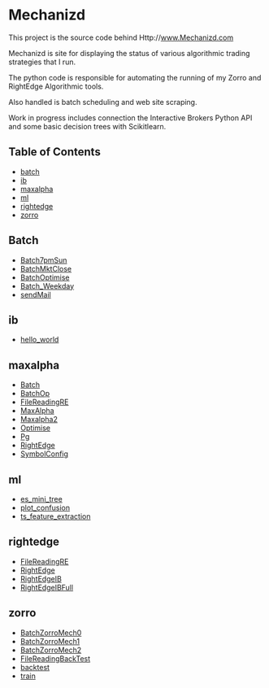 # Mechanizd

This project is the source code behind Http://www.Mechanizd.com

Mechanizd is site for displaying the status of various algorithmic trading strategies that I run. 

The python code is responsible for automating the running of my Zorro and RightEdge Algorithmic tools.

Also handled is batch scheduling and web site scraping.

Work in progress includes connection the Interactive Brokers Python API and some basic decision trees with Scikitlearn.

## Table of Contents
- [batch](#batch)
- [ib](#ib)
- [maxalpha](#maxalpha)
- [ml](#ml)
- [rightedge](#rightedge)
- [zorro](#zorro)

## Batch
* [Batch7pmSun](/batch/Batch7pmSun.py)
* [BatchMktClose](/batch/BatchMktClose.py)
* [BatchOptimise](/batch/BatchOptimise.py)
* [Batch_Weekday](/batch/Batch_Weekday.py)
* [sendMail](/batch/sendMail.py)
## ib
* [hello_world](/ib/hello_world.py)
## maxalpha
* [Batch](/maxalpha/Batch.py)
* [BatchOp](/maxalpha/BatchOp.py)
* [FileReadingRE](/maxalpha/FileReadingRE.py)
* [MaxAlpha](/maxalpha/MaxAlpha.py)
* [Maxalpha2](/maxalpha/Maxalpha2.py)
* [Optimise](/maxalpha/Optimise.py)
* [Pg](/maxalpha/Pg.py)
* [RightEdge](/maxalpha/RightEdge.py)
* [SymbolConfig](/maxalpha/SymbolConfig.py)
## ml
* [es_mini_tree](/ml/es_mini_tree.py)
* [plot_confusion](/ml/plot_confusion.py)
* [ts_feature_extraction](/ml/ts_feature_extraction.py)
## rightedge
* [FileReadingRE](/rightedge/FileReadingRE.py)
* [RightEdge](/rightedge/RightEdge.py)
* [RightEdgeIB](/rightedge/RightEdgeIB.py)
* [RightEdgeIBFull](/rightedge/RightEdgeIBFull.py)
## zorro
* [BatchZorroMech0](/zorro/BatchZorroMech0.py)
* [BatchZorroMech1](/zorro/BatchZorroMech1.py)
* [BatchZorroMech2](/zorro/BatchZorroMech2.py)
* [FileReadingBackTest](/zorro/FileReadingBackTest.py)
* [backtest](/zorro/backtest.py)
* [train](/zorro/train.py)

